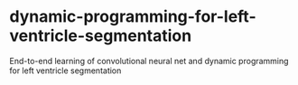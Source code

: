 # dynamic-programming-for-left-ventricle-segmentation
End-to-end learning of convolutional neural net and dynamic programming for left ventricle segmentation

